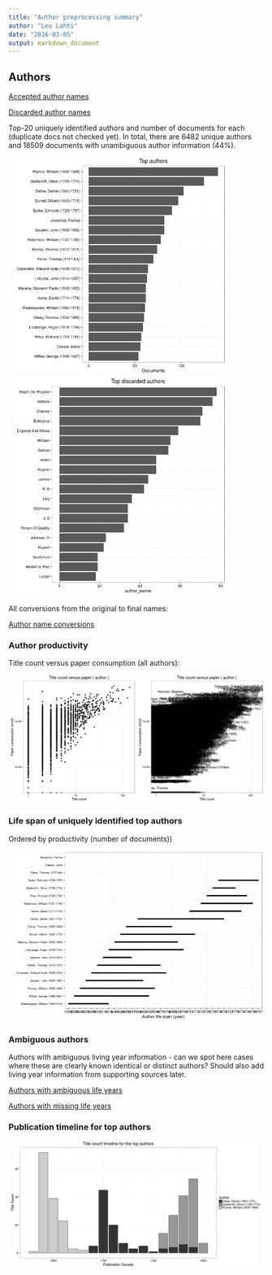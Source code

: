 ```yaml
---
title: "Author preprocessing summary"
author: "Leo Lahti"
date: "2016-03-05"
output: markdown_document
---
```


## Authors

[Accepted author names](output.tables/author_accepted.csv)

[Discarded author names](output.tables/author_discarded.csv)

Top-20 uniquely identified authors and number of documents for each (duplicate docs not checked yet). In total, there are 6482 unique authors and 18509 documents with unambiguous author information (44%).

<img src="figure/summaryauthors-1.png" title="plot of chunk summaryauthors" alt="plot of chunk summaryauthors" width="430px" /><img src="figure/summaryauthors-2.png" title="plot of chunk summaryauthors" alt="plot of chunk summaryauthors" width="430px" />

All conversions from the original to final names:

[Author name conversions](output.tables/author_conversion_nontrivial.csv)


### Author productivity

Title count versus paper consumption (all authors):

![plot of chunk authortitlespapers](figure/authortitlespapers-1.png)

### Life span of uniquely identified top authors

Ordered by productivity (number of documents))

![plot of chunk summaryauthorslife](figure/summaryauthorslife-1.png)

### Ambiguous authors

Authors with ambiguous living year information - can we spot here
cases where these are clearly known identical or distinct authors?
Should also add living year information from supporting sources later.

[Authors with ambiguous life years](output.tables/author_life_ambiguous.csv)

[Authors with missing life years](output.tables/authors_missing_lifeyears.csv)


### Publication timeline for top authors

![plot of chunk summaryTop10authorstimeline](figure/summaryTop10authorstimeline-1.png)





